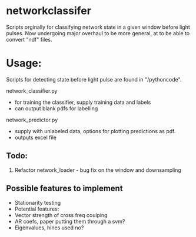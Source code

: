 # networkclassifer

Scripts orginally for classifying network state in a given window before light pulses. Now undergoing major overhaul to
be more general, at to be able to convert "ndf" files. 

# Usage:
Scripts for detecting state before light pulse are found in "/pythoncode".  

network_classifier.py
 - for training the classifier, supply training data and labels
 - can output blank pdfs for labelling

network_predictor.py 
  - supply with unlabeled data, options for plotting predictions as pdf.
  - outputs excel file
 

## Todo:
1. Refactor network_loader - bug fix on the window and downsampling

## Possible features to implement
* Stationarity testing
* Potential features:
* Vector strength of cross freq coulping 
* AR coefs, paper putting them through a svm?
* Eigenvalues, hines used no?

